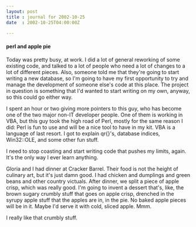 ```yaml
---
layout: post
title : journal for 2002-10-25
date  : 2002-10-25T04:00:00Z

---
```

<h4>perl and apple pie</h4>Today was pretty busy, at work.  I did a lot of general reworking of some existing code, and talked to a lot of people who need a lot of changes to a lot of different pieces.  Also, someone told me that they're going to start writing a new database, so I'm going to have my first opportunity to try and manage the development of someone else's code at this place.  The project in question is something that I'd wanted to start writing on my own, anyway, so this could go either way.

I spent an hour or two giving more pointers to this guy, who has become one of the two major non-IT developer people.  One of them is working in VBA, but this guy took the high road of Perl, mostly for the same reason I did: Perl is fun to use and will be a nice tool to have in my kit.  VBA is a language of last resort.  I got to explain qr{}'s, database indices, Win32::OLE, and some other fun stuff.  

I need to stop coasting and start writing code that pushes my limits, again. It's the only way I ever learn anything.

Gloria and I had dinner at Cracker Barrel.  Their food is not the height of culinary art, but it's just damn good.  I had chicken and dumplings and green beans and other country victuals.  After dinner, we split a piece of apple crisp, which was really good.  I'm going to invent a dessert that's, like, the brown sugary crumbly stuff that goes on apple crisp, drenched in the syrupy apple stuff that the apples are in, in the pie.  No baked apple pieces will be in it.  Maybe I'd serve it with cold, sliced apple.  Mmm.

I really like that crumbly stuff.

